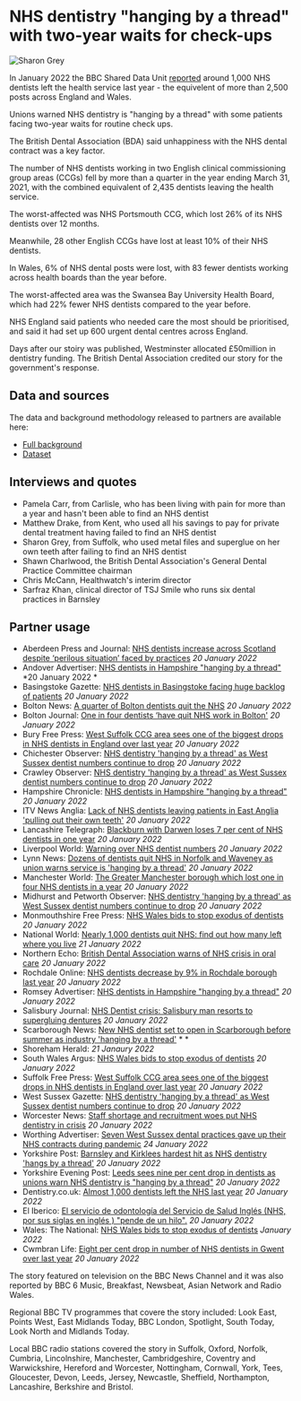 # NHS dentistry "hanging by a thread" with two-year waits for check-ups
![Sharon Grey](https://user-images.githubusercontent.com/74192940/151372157-0dcae5b1-1ffc-49a2-bd83-370a2b244761.jpg)

In January 2022 the BBC Shared Data Unit [reported](https://www.bbc.co.uk/news/uk-59874320) around 1,000 NHS dentists left the health service last year - the equivelent of more than 2,500 posts across England and Wales.

Unions warned NHS dentistry is "hanging by a thread" with some patients facing two-year waits for routine check ups.

The British Dental Association (BDA) said unhappiness with the NHS dental contract was a key factor.

The number of NHS dentists working in two English clinical commissioning group areas (CCGs) fell by more than a quarter in the year ending March 31, 2021, with the combined equivalent of 2,435 dentists leaving the health service.

The worst-affected was NHS Portsmouth CCG, which lost 26% of its NHS dentists over 12 months.

Meanwhile, 28 other English CCGs have lost at least 10% of their NHS dentists. 

In Wales, 6% of NHS dental posts were lost, with 83 fewer dentists working across health boards than the year before.

The worst-affected area was the Swansea Bay University Health Board, which had 22% fewer NHS dentists compared to the year before.

NHS England said patients who needed care the most should be prioritised, and said it had set up 600 urgent dental centres across England.

Days after our stoiry was published, Westminster allocated £50million in dentistry funding. The British Dental Association credited our story for the government's response. 

## Data and sources

The data and background methodology released to partners are available here:
* [Full background](https://docs.google.com/document/d/1oRvgeBzV5R62RLBOVRwZnSo-NMinzJ_jJbtKwtLU_Fc/edit#)
* [Dataset](https://docs.google.com/spreadsheets/d/1V6B1FnZdeMZQZQ-oFhh2l_lbTnbAlBufCidPS5hBEvc/edit#gid=0)

## Interviews and quotes

* Pamela Carr, from Carlisle, who has been living with pain for more than a year and hasn't been able to find an NHS dentist
* Matthew Drake, from Kent, who used all his savings to pay for private dental treatment having failed to find an NHS dentist
* Sharon Grey, from Suffolk, who used metal files and superglue on her own teeth after failing to find an NHS dentist
* Shawn Charlwood, the British Dental Association's General Dental Practice Committee chairman
* Chris McCann, Healthwatch's interim director
* Sarfraz Khan, clinical director of TSJ Smile who runs six dental practices in Barnsley

## Partner usage

* Aberdeen Press and Journal: [NHS dentists increase across Scotland despite ‘perilous situation’ faced by practices](https://www.pressandjournal.co.uk/fp/lifestyle/health-and-wellbeing/3859095/nhs-dentists-increase-across-scotland-despite-perilous-situation-faced-by-practices/) *20 January 2022*
* Andover Advertiser: [NHS dentists in Hampshire "hanging by a thread"](https://www.andoveradvertiser.co.uk/news/19861285.nhs-dentists-hampshire-hanging-thread/) *20 January 2022 *
* Basingstoke Gazette: [NHS dentists in Basingstoke facing huge backlog of patients](https://www.basingstokegazette.co.uk/news/19862160.nhs-dentists-basingstoke-facing-huge-backlog-patients/) *20 January 2022*
* Bolton News: [A quarter of Bolton dentists quit the NHS](https://www.theboltonnews.co.uk/news/19859506.quarter-bolton-dentists-quit-nhs/#:~:text=A%20QUARTER%20of%20Bolton%20dentists%20have%20quit%20the%20NHS%20%E2%80%94%20potentially,second%20highest%20drop%20in%20England.) *20 January 2022*
* Bolton Journal: [One in four dentists ‘have quit NHS work in Bolton'](https://www.theboltonnews.co.uk/news/19544165.one-four-dentists-have-quit-nhs-work-bolton/) *20 January 2022*
* Bury Free Press: [West Suffolk CCG area sees one of the biggest drops in NHS dentists in England over last year](https://www.suffolknews.co.uk/bury-st-edmunds/news/suffolk-ccg-sees-third-highest-drop-in-nhs-dentists-across-e-9235604/) *20 January 2022*
* Chichester Observer: [NHS dentistry 'hanging by a thread' as West Sussex dentist numbers continue to drop](https://www.chichester.co.uk/health/nhs-dentistry-hanging-by-a-thread-as-west-sussex-dentist-numbers-continue-to-drop-3534222) *20 January 2022*
* Crawley Observer: [NHS dentistry 'hanging by a thread' as West Sussex dentist numbers continue to drop](https://www.crawleyobserver.co.uk/health/nhs-dentistry-hanging-by-a-thread-as-west-sussex-dentist-numbers-continue-to-drop-3534222) *20 January 2022*
* Hampshire Chronicle: [NHS dentists in Hampshire "hanging by a thread"](https://www.hampshirechronicle.co.uk/news/19861285.nhs-dentists-hampshire-hanging-thread/) *20 January 2022*
* ITV News Anglia: [Lack of NHS dentists leaving patients in East Anglia 'pulling out their own teeth'](https://www.itv.com/news/anglia/2022-01-20/people-are-pulling-their-own-teeth-out-the-town-without-an-nhs-dentist) *20 January 2022*
* Lancashire Telegraph: [Blackburn with Darwen loses 7 per cent of NHS dentists in one year](https://www.lancashiretelegraph.co.uk/news/19859789.blackburn-darwen-loses-7-per-cent-nhs-dentists-one-year/) *20 January 2022*
* Liverpool World: [Warning over NHS dentist numbers](https://t.co/e3L9fk91pt) *20 January 2022*
* Lynn News: [Dozens of dentists quit NHS in Norfolk and Waveney as union warns service is 'hanging by a thread'](https://www.lynnnews.co.uk/news/dozens-of-dentists-quit-nhs-in-our-region-as-union-warns-ser-9235969/) *20 January 2022*
* Manchester World: [The Greater Manchester borough which lost one in four NHS dentists in a year](https://www.manchesterworld.uk/news/the-greater-manchester-borough-which-lost-one-in-four-nhs-dentists-in-a-year-3533886) *20 January 2022*
* Midhurst and Petworth Observer: [NHS dentistry 'hanging by a thread' as West Sussex dentist numbers continue to drop](https://www.midhurstandpetworth.co.uk/health/nhs-dentistry-hanging-by-a-thread-as-west-sussex-dentist-numbers-continue-to-drop-3534222) *20 January 2022*
* Monmouthshire Free Press: [NHS Wales bids to stop exodus of dentists](https://www.freepressseries.co.uk/news/19859638.nhs-wales-bids-stop-exodus-dentists/) *20 January 2022*
* National World: [Nearly 1,000 dentists quit NHS: find out how many left where you live](https://www.nationalworld.com/news/uk/nhs-dentistry-hanging-by-a-thread-after-nearly-1000-dentists-quit-service-3536350) *21 January 2022*
* Northern Echo: [British Dental Association warns of NHS crisis in oral care](https://www.thenorthernecho.co.uk/news/19860259.british-dental-association-warns-nhs-crisis-oral-care/) *20 January 2022*
* Rochdale Online: [NHS dentists decrease by 9% in Rochdale borough last year](https://www.rochdaleonline.co.uk/news-features/2/news-headlines/144548/nhs-dentists-decrease-by-9pc-in-rochdale-borough-last-year) *20 January 2022*
* Romsey Advertiser: [NHS dentists in Hampshire "hanging by a thread"](https://www.romseyadvertiser.co.uk/news/19861285.nhs-dentists-hampshire-hanging-thread/) *20 January 2022*
* Salisbury Journal: [NHS Dentist crisis: Salisbury man resorts to supergluing dentures](https://www.salisburyjournal.co.uk/news/19860108.nhs-dentist-crisis-salisbury-man-resorts-supergluing-dentures/) *20 January 2022*
* Scarborough News: [New NHS dentist set to open in Scarborough before summer as industry 'hanging by a thread'](https://www.thescarboroughnews.co.uk/health/new-nhs-dentist-set-to-open-in-scarborough-before-summer-as-industry-hanging-by-a-thread-3536749) * *
* Shoreham Herald: []() *21 Janaury 2022*
* South Wales Argus: [NHS Wales bids to stop exodus of dentists](https://www.southwalesargus.co.uk/news/19858294.nhs-wales-bids-stop-exodus-dentists/) *20 January 2022*
* Suffolk Free Press: [West Suffolk CCG area sees one of the biggest drops in NHS dentists in England over last year](https://www.suffolknews.co.uk/bury-st-edmunds/news/suffolk-ccg-sees-third-highest-drop-in-nhs-dentists-across-e-9235604/) *20 January 2022*
* West Sussex Gazette: [NHS dentistry 'hanging by a thread' as West Sussex dentist numbers continue to drop](https://www.westsussextoday.co.uk/health/nhs-dentistry-hanging-by-a-thread-as-west-sussex-dentist-numbers-continue-to-drop-3534222) *20 January 2022*
* Worcester News: [Staff shortage and recruitment woes put NHS dentistry in crisis](https://www.worcesternews.co.uk/news/19859568.staff-shortage-recruitment-woes-put-nhs-dentistry-crisis/) *20 January 2022*
* Worthing Advertiser: [Seven West Sussex dental practices gave up their NHS contracts during pandemic](https://www.worthingherald.co.uk/health/seven-west-sussex-dental-practices-gave-up-their-nhs-contracts-during-pandemic-3539600) *24 January 2022*
* Yorkshire Post: [Barnsley and Kirklees hardest hit as NHS dentistry 'hangs by a thread'](https://www.yorkshirepost.co.uk/news/politics/barnsley-and-kirklees-hardest-hit-as-nhs-dentistry-hangs-by-a-thread-3534311) *20 January 2022*
* Yorkshire Evening Post: [Leeds sees nine per cent drop in dentists as unions warn NHS dentistry is "hanging by a thread"](https://www.yorkshireeveningpost.co.uk/health/leeds-sees-nine-per-cent-drop-in-dentists-as-unions-warn-nhs-dentistry-is-hanging-by-a-thread-3534296) *20 January 2022*
* Dentistry.co.uk: [Almost 1,000 dentists left the NHS last year](https://dentistry.co.uk/2022/01/20/almost-1000-dentists-left-the-nhs-last-year/) *20 January 2022*
* El Iberico: [El servicio de odontología del Servicio de Salud Inglés (NHS, por sus siglas en inglés ) "pende de un hilo".](https://www.eliberico.com/por-que-no-hay-dentistas-inglaterra/) *20 January 2022*
* Wales: The National: [NHS Wales bids to stop exodus of dentists](https://www.thenational.wales/news/19859183.nhs-wales-bids-stop-exodus-dentists/) *January 2022*
* Cwmbran Life: [Eight per cent drop in number of NHS dentists in Gwent over last year](https://www.cwmbranlife.co.uk/eight-per-cent-drop-in-number-of-nhs-dentists-in-gwent-over-last-year/) *20 January 2022*

The story featured on television on the BBC News Channel and it was also reported by BBC 6 Music, Breakfast, Newsbeat, Asian Network and Radio Wales.

Regional BBC TV programmes that covere the story included: Look East, Points West, East Midlands Today, BBC London, Spotlight, South Today, Look North and Midlands Today.

Local BBC radio stations covered the story in Suffolk, Oxford, Norfolk, Cumbria, Lincolnshire, Manchester, Cambridgeshire, Coventry and Warwickshire, Hereford and Worcester, Nottingham, Cornwall, York, Tees, Gloucester, Devon, Leeds, Jersey, Newcastle, Sheffield, Northampton, Lancashire, Berkshire and Bristol.
